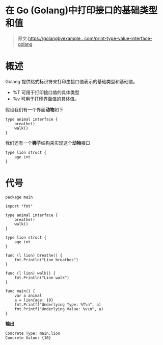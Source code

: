 # 在 Go (Golang)中打印接口的基础类型和值

> 原文:[https://golangbyexample . com/print-type-value-interface-golang](https://golangbyexample.com/print-type-value-interface-golang)

# **概述**

Golang 提供格式标识符来打印由接口值表示的基础类型和基础值。

*   %T 可用于打印接口值的具体类型
*   %v 可用于打印界面值的具体值。

假设我们有一个界面**动物**如下

```
type animal interface {
    breathe()
    walk()
}
```

我们还有一个**狮子**结构来实现这个**动物**接口

```
type lion struct {
    age int
}
```

# **代号**

```
package main

import "fmt"

type animal interface {
    breathe()
    walk()
}

type lion struct {
    age int
}

func (l lion) breathe() {
    fmt.Println("Lion breathes")
}

func (l lion) walk() {
    fmt.Println("Lion walk")
}

func main() {
    var a animal
    a = lion{age: 10}
    fmt.Printf("Underlying Type: %T\n", a)
    fmt.Printf("Underlying Value: %v\n", a)
}
```

**输出**

```
Concrete Type: main.lion
Concrete Value: {10}
```